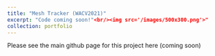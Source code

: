```yaml
---
title: "Mesh Tracker (WACV2021)"
excerpt: "Code coming soon!"<br/><img src='/images/500x300.png'>"
collection: portfolio
---
```


Please see the main github page for this project here (coming soon)
